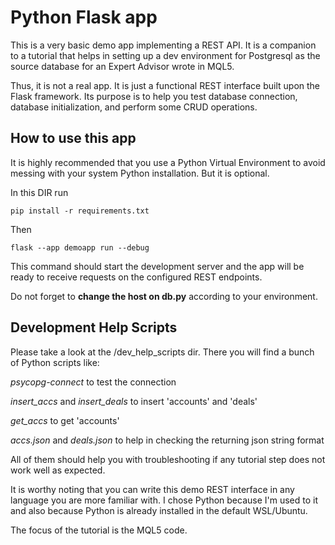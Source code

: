 # Python Flask app

This is a very basic demo app implementing a REST API. It is a companion to a tutorial that helps in setting up a dev environment for Postgresql as the source database for an Expert Advisor wrote in MQL5.

Thus, it is not a real app. It is just a functional REST interface built upon the Flask framework. Its purpose is to help you test database connection, database initialization, and perform some CRUD operations.

## How to use this app
It is highly recommended that you use a Python Virtual Environment to avoid messing with your system Python installation. But it is optional.

In this DIR run

```
pip install -r requirements.txt
```

Then

```
flask --app demoapp run --debug
```

This command should start the development server and the app will be ready to receive requests on the configured REST endpoints.

Do not forget to **change the host on db.py** according to your environment.

## Development Help Scripts

Please take a look at the /dev_help_scripts dir. There you will find a bunch of Python scripts like:

*psycopg-connect* to test the connection

*insert_accs* and *insert_deals* to insert 'accounts' and 'deals'

*get_accs* to get 'accounts'

*accs.json* and *deals.json* to help in checking the returning json string format


All of them should help you with troubleshooting if any tutorial step does not work well as expected.

It is worthy noting that you can write this demo REST interface in any language you are more familiar with. I chose Python because I'm used to it and also because Python is already installed in the default WSL/Ubuntu.

The focus of the tutorial is the MQL5 code.